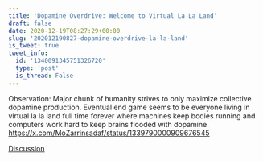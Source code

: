 ```yaml
---
title: 'Dopamine Overdrive: Welcome to Virtual La La Land'
draft: false
date: 2020-12-19T08:27:29+00:00
slug: '202012190827-dopamine-overdrive-la-la-land'
is_tweet: true
tweet_info:
  id: '1340091345751326720'
  type: 'post'
  is_thread: False
---
```




Observation: Major chunk of humanity strives to only maximize collective dopamine production. Eventual end game seems to be everyone living in virtual la la land full time forever where machines keep bodies running and computers work hard to keep brains flooded with dopamine. <https://x.com/MoZarrinsadaf/status/1339790000909676545>

[Discussion](https://x.com/sytelus/status/1340091345751326720)
